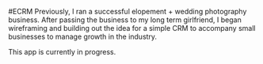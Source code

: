 #ECRM
Previously, I ran a successful elopement + wedding photography business. After passing the business to my long term girlfriend, I began wireframing and building out the idea for a simple CRM to accompany small businesses to manage growth in the industry. 

This app is currently in progress. 

